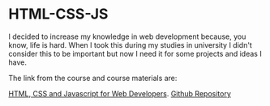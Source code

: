 # HTML-CSS-JS

I decided to increase my knowledge in web development because, you know, life is hard. When I took this during my studies in university I didn't consider this to be important but now I need it for some projects and ideas I have.

The link from the course and course materials are:

[HTML, CSS and Javascript for Web Developers](https://www.coursera.org/learn/html-css-javascript-for-web-developers).
[Github Repository](https://github.com/jhu-ep-coursera/fullstack-course4.git/)
